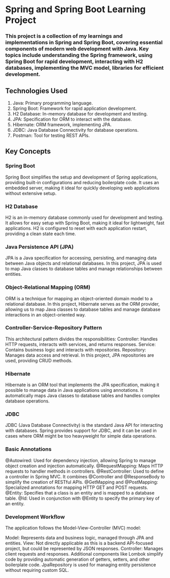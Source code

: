 # Spring and Spring Boot Learning Project
### This project is a collection of my learnings and implementations in Spring and Spring Boot, covering essential components of modern web development with Java. Key topics include understanding the Spring framework, using Spring Boot for rapid development, interacting with H2 databases, implementing the MVC model, libraries for efficient development.

## Technologies Used
1. Java: Primary programming language.
2. Spring Boot: Framework for rapid application development.
3. H2 Database: In-memory database for development and testing.
4. JPA: Specification for ORM to interact with the database.
5. Hibernate: ORM framework, implementing JPA.
6. JDBC: Java Database Connectivity for database operations.
7. Postman: Tool for testing REST APIs.

## Key Concepts
### Spring Boot
Spring Boot simplifies the setup and development of Spring applications, providing built-in configurations and reducing boilerplate code. It uses an embedded server, making it ideal for quickly developing web applications without extensive setup.

### H2 Database
H2 is an in-memory database commonly used for development and testing. It allows for easy setup with Spring Boot, making it ideal for lightweight, fast applications. H2 is configured to reset with each application restart, providing a clean state each time.

### Java Persistence API (JPA)
JPA is a Java specification for accessing, persisting, and managing data between Java objects and relational databases. In this project, JPA is used to map Java classes to database tables and manage relationships between entities.

### Object-Relational Mapping (ORM)
ORM is a technique for mapping an object-oriented domain model to a relational database. In this project, Hibernate serves as the ORM provider, allowing us to map Java classes to database tables and manage database interactions in an object-oriented way.

### Controller-Service-Repository Pattern
This architectural pattern divides the responsibilities:
Controller: Handles HTTP requests, interacts with services, and returns responses.
Service: Contains business logic and interacts with repositories.
Repository: Manages data access and retrieval. In this project, JPA repositories are used, providing CRUD methods.

### Hibernate
Hibernate is an ORM tool that implements the JPA specification, making it possible to manage data in Java applications using annotations. It automatically maps Java classes to database tables and handles complex database operations.

### JDBC
JDBC (Java Database Connectivity) is the standard Java API for interacting with databases. Spring provides support for JDBC, and it can be used in cases where ORM might be too heavyweight for simple data operations.

### Basic Annotations
@Autowired: Used for dependency injection, allowing Spring to manage object creation and injection automatically.
@RequestMapping: Maps HTTP requests to handler methods in controllers.
@RestController: Used to define a controller in Spring MVC. It combines @Controller and @ResponseBody to simplify the creation of RESTful APIs.
@GetMapping and @PostMapping: Specialized annotations for mapping HTTP GET and POST requests.
@Entity: Specifies that a class is an entity and is mapped to a database table.
@Id: Used in conjunction with @Entity to specify the primary key of an entity.

### Development Workflow
The application follows the Model-View-Controller (MVC) model:

Model: Represents data and business logic, managed through JPA and entities.
View: Not directly applicable as this is a backend API-focused project, but could be represented by JSON responses.
Controller: Manages client requests and responses.
Additional components like Lombok simplify code by providing automatic generation of getters, setters, and other boilerplate code. JpaRepository is used for managing entity persistence without requiring custom SQL.
